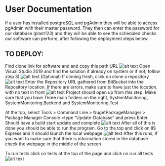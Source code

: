 # User Documentation
If a user has installed postgreSQL and pgAdmin they will be able to access pgAdmin with their master password. They then can enter the password for our database (plant123) and they will be able to see the scheduled checks our software can perform, after following the deployment steps below.

## TO DEPLOY:

Find clone link for software and and copy this path URL
![alt text](https://github.com/Hjwallace/24x7-System-Monitoring-App/blob/master/Auxiliary%20Files/unnamed.png)
Open Visual Studio 2019 and find the solution if already on system or if not, follow step 3) 
![alt text](https://github.com/Hjwallace/24x7-System-Monitoring-App/blob/master/Auxiliary%20Files/unnamed%20(1).png)
(Optional) If cloning fresh, click on clone a repository
![alt text](https://github.com/Hjwallace/24x7-System-Monitoring-App/blob/master/Auxiliary%20Files/unnamed%20(2).png)
Enter the Repository URL gathered from BitBucket into the Repository location. If there are errors, make sure to have just the location, with no text in front 
![alt text](https://github.com/Hjwallace/24x7-System-Monitoring-App/blob/master/Auxiliary%20Files/unnamed%20(3).png)
 Project should open up from this step. Make sure that you have Three main folders on the right, SystemMonitoring, SystemMonitoring.Backend and SystemMonitoring.Test

At the top, select Tools > Command Line > NugetPackageManager > Package Manager Console >type “Update-Database” and press Enter. Should have a build start update and complete
![alt text](https://github.com/Hjwallace/24x7-System-Monitoring-App/blob/master/Auxiliary%20Files/unnamed%20(4).png)
After all of this is done you should be able to run the program. Go to the top and click on IIS Express and it should launch the local webpage
![alt text](https://github.com/Hjwallace/24x7-System-Monitoring-App/blob/master/Auxiliary%20Files/unnamed%20(5).png)
 After this runs, if you want to make sure that there is information stored in the database check the webpage in the middle of the screen
 
To run tests click on tests at the top of the page and click on run all tests
![alt text](https://github.com/Hjwallace/24x7-System-Monitoring-App/blob/master/Auxiliary%20Files/unnamed%20(6).png)
